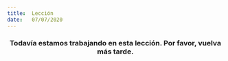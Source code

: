 ```yaml
---
title:  Lección
date:   07/07/2020
---
```


### <center>Todavía estamos trabajando en esta lección. Por favor, vuelva más tarde.</center>